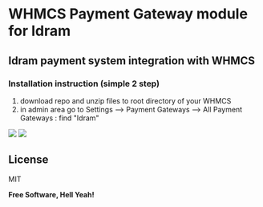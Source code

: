 # WHMCS Payment Gateway module for Idram
## Idram payment system integration with WHMCS

### Installation instruction (simple 2 step)

1. download repo and unzip files to root directory of your WHMCS
2. in admin area go to Settings --> Payment Gateways --> All Payment Gateways : find "Idram"

<img src="https://mhost.am/assets/img/Screenshot_2.png">

<img src="https://mhost.am/assets/img/Screenshot_1.png">

## License
MIT

**Free Software, Hell Yeah!**
